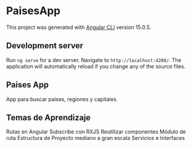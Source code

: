 # PaisesApp

This project was generated with [Angular CLI](https://github.com/angular/angular-cli) version 15.0.5.

## Development server

Run `ng serve` for a dev server. Navigate to `http://localhost:4200/`. The application will automatically reload if you change any of the source files.

## Paises App

App para buscar paises, regiones y capitales.

## Temas de Aprendizaje

Rutas en Angular
Subscribe con RXJS
Reutilizar componentes
Módulo de ruta
Estructura de Proyecto mediano a gran escala
Servicios e Interfaces

